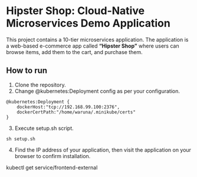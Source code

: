 # Hipster Shop: Cloud-Native Microservices Demo Application

This project contains a 10-tier microservices application. The application is a
web-based e-commerce app called **“Hipster Shop”** where users can browse items,
add them to the cart, and purchase them.


## How to run

1. Clone the repository.
2. Change @kubernetes:Deployment config as per your configuration.

```
@kubernetes:Deployment {
    dockerHost:"tcp://192.168.99.100:2376", 
    dockerCertPath:"/home/waruna/.minikube/certs"
}
```

3. Execute setup.sh script.

```
sh setup.sh
```
4. Find the IP address of your application, then visit the application on your browser to confirm installation.

kubectl get service/frontend-external 
